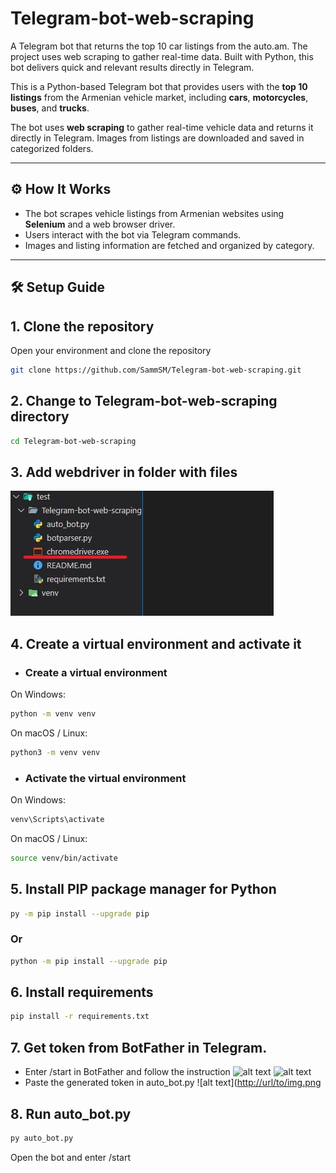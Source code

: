 # Telegram-bot-web-scraping
A Telegram bot that returns the top 10 car listings from the auto.am. The project uses web scraping to gather real-time data. Built with Python, this bot delivers quick and relevant results directly in Telegram.

This is a Python-based Telegram bot that provides users with the **top 10 listings** from the Armenian vehicle market, including **cars**, **motorcycles**, **buses**, and **trucks**.

The bot uses **web scraping** to gather real-time vehicle data and returns it directly in Telegram. Images from listings are downloaded and saved in categorized folders.

---

## ⚙️ How It Works

- The bot scrapes vehicle listings from Armenian websites using **Selenium** and a web browser driver.
- Users interact with the bot via Telegram commands.
- Images and listing information are fetched and organized by category.

---

## 🛠️ Setup Guide

## 1. Clone the repository
Open your environment and clone the repository
```bash
git clone https://github.com/SammSM/Telegram-bot-web-scraping.git
```
## 2. Change to Telegram-bot-web-scraping directory
```bash
cd Telegram-bot-web-scraping
```
## 3. Add webdriver in folder with files
  ![alt text](https://github.com/SammSM/Telegram-bot-web-scraping/blob/main/chromedriver.JPG?raw=true)
## 4. Create a virtual environment and activate it

- ### Create a virtual environment
On Windows:
```bash
python -m venv venv
```
On macOS / Linux:
```bash
python3 -m venv venv
```
- ### Activate the virtual environment
On Windows:
```bash
venv\Scripts\activate
```
On macOS / Linux:
```bash
source venv/bin/activate
```

## 5. Install PIP package manager for Python
```bash
py -m pip install --upgrade pip
```
### Or
```bash
python -m pip install --upgrade pip
```

## 6. Install requirements
```bash
pip install -r requirements.txt
```

## 7. Get token from BotFather in Telegram.
- Enter /start in BotFather and follow the instruction
  ![alt text]([http://url/to/img.png](https://github.com/SammSM/Telegram-bot-web-scraping/blob/main/bot.JPG?raw=true))
  ![alt text]([[http://url/to/img.png](https://github.com/SammSM/Telegram-bot-web-scraping/blob/main/bot.JPG?raw=true)](https://github.com/SammSM/Telegram-bot-web-scraping/blob/main/bot2.JPG?raw=true))
- Paste the generated token in auto_bot.py
  ![alt text]([http://url/to/img.png]([https://github.com/SammSM/Telegram-bot-web-scraping/blob/main/bot2.JPG?raw=true](https://github.com/SammSM/Telegram-bot-web-scraping/blob/main/token.JPG?raw=true))

## 8. Run auto_bot.py
```bash
py auto_bot.py
```
Open the bot and enter /start
